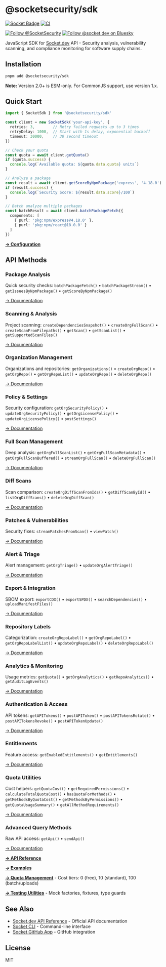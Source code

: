 # @socketsecurity/sdk

[![Socket Badge](https://socket.dev/api/badge/npm/package/@socketsecurity/sdk)](https://socket.dev/npm/package/@socketsecurity/sdk)
[![CI](https://github.com/SocketDev/socket-sdk-js/actions/workflows/ci.yml/badge.svg)](https://github.com/SocketDev/socket-sdk-js/actions/workflows/ci.yml)

[![Follow @SocketSecurity](https://img.shields.io/twitter/follow/SocketSecurity?style=social)](https://twitter.com/SocketSecurity)
[![Follow @socket.dev on Bluesky](https://img.shields.io/badge/Follow-@socket.dev-1DA1F2?style=social&logo=bluesky)](https://bsky.app/profile/socket.dev)

JavaScript SDK for [Socket.dev](https://socket.dev/) API - Security analysis, vulnerability scanning, and compliance monitoring for software supply chains.

## Installation

```bash
pnpm add @socketsecurity/sdk
```

**Note:** Version 2.0+ is ESM-only. For CommonJS support, use version 1.x.

## Quick Start

```typescript
import { SocketSdk } from '@socketsecurity/sdk'

const client = new SocketSdk('your-api-key', {
  retries: 3,        // Retry failed requests up to 3 times
  retryDelay: 1000,  // Start with 1s delay, exponential backoff
  timeout: 30000,    // 30 second timeout
})

// Check your quota
const quota = await client.getQuota()
if (quota.success) {
  console.log(`Available quota: ${quota.data.quota} units`)
}

// Analyze a package
const result = await client.getScoreByNpmPackage('express', '4.18.0')
if (result.success) {
  console.log(`Security Score: ${result.data.score}/100`)
}

// Batch analyze multiple packages
const batchResult = await client.batchPackageFetch({
  components: [
    { purl: 'pkg:npm/express@4.18.0' },
    { purl: 'pkg:npm/react@18.0.0' }
  ]
})
```

**[→ Configuration](./docs/api-reference.md#configuration)**

## API Methods

### Package Analysis

Quick security checks: `batchPackageFetch()` • `batchPackageStream()` • `getIssuesByNpmPackage()` • `getScoreByNpmPackage()`

[→ Documentation](./docs/api-reference.md#package-analysis)

### Scanning & Analysis

Project scanning: `createDependenciesSnapshot()` • `createOrgFullScan()` • `createScanFromFilepaths()` • `getScan()` • `getScanList()` • `getSupportedScanFiles()`

[→ Documentation](./docs/api-reference.md#scanning--analysis)

### Organization Management

Organizations and repositories: `getOrganizations()` • `createOrgRepo()` • `getOrgRepo()` • `getOrgRepoList()` • `updateOrgRepo()` • `deleteOrgRepo()`

[→ Documentation](./docs/api-reference.md#organization-management)

### Policy & Settings

Security configuration: `getOrgSecurityPolicy()` • `updateOrgSecurityPolicy()` • `getOrgLicensePolicy()` • `updateOrgLicensePolicy()` • `postSettings()`

[→ Documentation](./docs/api-reference.md#policy--settings)

### Full Scan Management

Deep analysis: `getOrgFullScanList()` • `getOrgFullScanMetadata()` • `getOrgFullScanBuffered()` • `streamOrgFullScan()` • `deleteOrgFullScan()`

[→ Documentation](./docs/api-reference.md#full-scan-management)

### Diff Scans

Scan comparison: `createOrgDiffScanFromIds()` • `getDiffScanById()` • `listOrgDiffScans()` • `deleteOrgDiffScan()`

[→ Documentation](./docs/api-reference.md#diff-scans)

### Patches & Vulnerabilities

Security fixes: `streamPatchesFromScan()` • `viewPatch()`

[→ Documentation](./docs/api-reference.md#patches--vulnerabilities)

### Alert & Triage

Alert management: `getOrgTriage()` • `updateOrgAlertTriage()`

[→ Documentation](./docs/api-reference.md#alert--triage)

### Export & Integration

SBOM export: `exportCDX()` • `exportSPDX()` • `searchDependencies()` • `uploadManifestFiles()`

[→ Documentation](./docs/api-reference.md#export--integration)

### Repository Labels

Categorization: `createOrgRepoLabel()` • `getOrgRepoLabel()` • `getOrgRepoLabelList()` • `updateOrgRepoLabel()` • `deleteOrgRepoLabel()`

[→ Documentation](./docs/api-reference.md#repository-labels)

### Analytics & Monitoring

Usage metrics: `getQuota()` • `getOrgAnalytics()` • `getRepoAnalytics()` • `getAuditLogEvents()`

[→ Documentation](./docs/api-reference.md#analytics--monitoring)

### Authentication & Access

API tokens: `getAPITokens()` • `postAPIToken()` • `postAPITokensRotate()` • `postAPITokensRevoke()` • `postAPITokenUpdate()`

[→ Documentation](./docs/api-reference.md#authentication--access)

### Entitlements

Feature access: `getEnabledEntitlements()` • `getEntitlements()`

[→ Documentation](./docs/api-reference.md#entitlements)

### Quota Utilities

Cost helpers: `getQuotaCost()` • `getRequiredPermissions()` • `calculateTotalQuotaCost()` • `hasQuotaForMethods()` • `getMethodsByQuotaCost()` • `getMethodsByPermissions()` • `getQuotaUsageSummary()` • `getAllMethodRequirements()`

[→ Documentation](./docs/quota-management.md)

### Advanced Query Methods

Raw API access: `getApi()` • `sendApi()`

[→ Documentation](./docs/api-reference.md#advanced-query-methods)

**[→ API Reference](./docs/api-reference.md)**

**[→ Examples](./docs/usage-examples.md)**

**[→ Quota Management](./docs/quota-management.md)** - Cost tiers: 0 (free), 10 (standard), 100 (batch/uploads)

**[→ Testing Utilities](./docs/dev/testing.md)** - Mock factories, fixtures, type guards

## See Also

- [Socket.dev API Reference](https://docs.socket.dev/reference) - Official API documentation
- [Socket CLI](https://github.com/SocketDev/socket-cli) - Command-line interface
- [Socket GitHub App](https://github.com/apps/socket-security) - GitHub integration

## License

MIT
